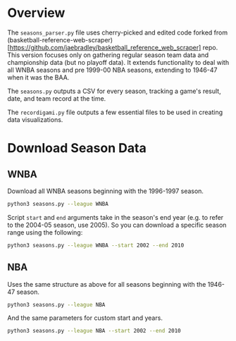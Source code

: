 # Overview
The `seasons_parser.py` file uses cherry-picked and edited code forked from (basketball-reference-web-scraper)[https://github.com/jaebradley/basketball_reference_web_scraper] repo. This version focuses only on gathering regular season team data and championship data (but no playoff data). It extends functionality to deal with all WNBA seasons and pre 1999-00 NBA seasons, extending to 1946-47 when it was the BAA. 

The `seasons.py` outputs a CSV for every season, tracking a game's result, date, and team record at the time.

The `recordigami.py` file outputs a few essential files to be used in creating data visualizations.


# Download Season Data
## WNBA
Download all WNBA seasons beginning with the 1996-1997 season.
```bash
python3 seasons.py --league WNBA
```

Script `start` and `end` arguments take in the season's end year (e.g. to refer to the 2004-05 season, use 2005). So you can download a specific season range using the following:
```bash
python3 seasons.py --league WNBA --start 2002 --end 2010
```

## NBA
Uses the same structure as above for all seasons beginning with the 1946-47 season.
```bash
python3 seasons.py --league NBA
```

And the same parameters for custom start and years.
```bash
python3 seasons.py --league NBA --start 2002 --end 2010
```